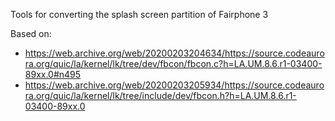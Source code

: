 Tools for converting the splash screen partition of Fairphone 3

Based on:
* https://web.archive.org/web/20200203204634/https://source.codeaurora.org/quic/la/kernel/lk/tree/dev/fbcon/fbcon.c?h=LA.UM.8.6.r1-03400-89xx.0#n495
* https://web.archive.org/web/20200203205934/https://source.codeaurora.org/quic/la/kernel/lk/tree/include/dev/fbcon.h?h=LA.UM.8.6.r1-03400-89xx.0
